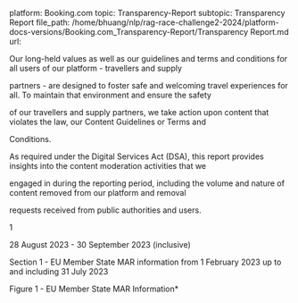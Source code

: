 platform: Booking.com
topic: Transparency-Report
subtopic: Transparency Report
file_path: /home/bhuang/nlp/rag-race-challenge2-2024/platform-docs-versions/Booking.com_Transparency-Report/Transparency Report.md
url: <EMPTY>

Our long-held values as well as our guidelines and terms and conditions for all users of our platform - travellers and supply

partners - are designed to foster safe and welcoming travel experiences for all. To maintain that environment and ensure the safety

of our travellers and supply partners, we take action upon content that violates the law, our Content Guidelines or Terms and

Conditions.



As required under the Digital Services Act (DSA), this report provides insights into the content moderation activities that we

engaged in during the reporting period, including the volume and nature of content removed from our platform and removal

requests received from public authorities and users.



1

28 August 2023 - 30 September 2023 (inclusive)



Section 1 - EU Member State MAR information from 1 February 2023 up to and including 31 July 2023



Figure 1 - EU Member State MAR Information\*